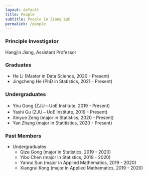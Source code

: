 ```yaml
---
layout: default
title: People
subtitle: People in Jiang Lab
permalink: /people
---
```


### Principle Investigator
Hangjin Jiang, Assistant Professor

### Graduates
- He Li (Master in Data Science, 2020 - Present)
- Jingcheng He (PhD in Statistics, 2021 - Present)

### Undergraduates
- Yiru Gong (ZJU－UoE Institute, 2019 - Present)
- Yashi Gu (ZJU－UoE Institute, 2019 - Present)
- Xinyue Zeng (major in Statistics, 2020 - Present)
- Yan Zhang (major in Statitistics, 2020 - Present)

### Past Members
- Undergraduates
    - Qize Gong (major in Statistics, 2019 - 2020)
    - Yibo Chen (major in Statistics, 2019 - 2020)
    - Yanrui Sun (major in Applied Mathematics, 2019 - 2020)
    - Xiangrui Kong (major in Applied Mathematics, 2019 - 2020)





